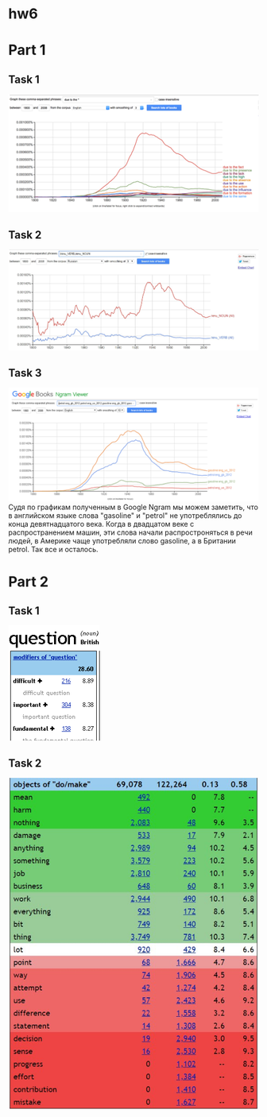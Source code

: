 # hw6

# Part 1
## Task 1
![](https://github.com/VeronikaShershen/hw6/blob/master/due%20to%20the.png?raw=true)
## Task 2
![](https://github.com/VeronikaShershen/hw6/blob/master/%D0%BF%D0%B5%D1%87%D1%8C.jpg?raw=true)
## Task 3
![](https://github.com/VeronikaShershen/hw6/blob/master/gasoline%20petrol.png?raw=true)
Судя по графикам полученным в Google Ngram мы можем заметить, что в английском языке слова "gasoline" и "petrol" не употреблялись до конца девятнадцатого века. Когда в двадцатом веке с распространением машин, эти слова начали распростроняться в речи людей, в Америке чаще употребляли слово gasoline, а в Британии petrol. Так все и осталось.
# Part 2
## Task 1
![](https://github.com/VeronikaShershen/hw6/blob/master/question.png?raw=true)
## Task 2
![](https://github.com/VeronikaShershen/hw6/blob/master/domake.jpg?raw=true)
